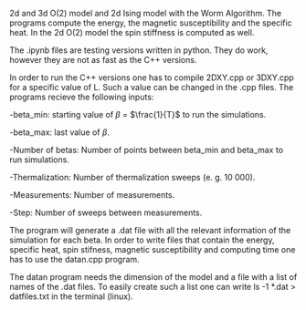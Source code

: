 2d and 3d O(2) model and 2d Ising model with the Worm Algorithm.
The programs compute the energy, the magnetic susceptibility and the specific heat. In
the 2d O(2) model the spin stiffness is computed as well.


The .ipynb files are testing versions written in python. They do work, however they are not as
fast as the C++ versions.

In order to run the C++ versions one has to compile 2DXY.cpp or 3DXY.cpp for a specific value of
L. Such a value can be changed in the .cpp files. The programs recieve the following inputs: 

-beta_min: starting value of $\beta$ = $\frac{1}{T}$ to run the simulations.

-beta_max: last value of $\beta$.

-Number of betas: Number of points between beta_min and beta_max to run simulations.

-Thermalization: Number of thermalization sweeps (e. g. 10 000).

-Measurements: Number of measurements.

-Step: Number of sweeps between measurements. 

The program will generate a .dat file with all the relevant information of the simulation for each beta.
In order to write files that contain the energy, specific heat, spin stifness, magnetic susceptibility 
and computing time one has to use the datan.cpp program.

The datan program needs the dimension of the model and a file with a list of names of the .dat files.
To easily create such a list one can write ls -1 *.dat > datfiles.txt in the terminal (linux). 
